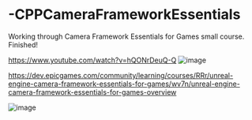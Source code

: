 # -CPPCameraFrameworkEssentials
Working through Camera Framework Essentials for Games small course. Finished! 

https://www.youtube.com/watch?v=hQONrDeuQ-Q
![image](https://github-production-user-asset-6210df.s3.amazonaws.com/3318539/243230040-69272800-283f-4aca-855d-17f6c5756e9b.png)





https://dev.epicgames.com/community/learning/courses/RRr/unreal-engine-camera-framework-essentials-for-games/wv7n/unreal-engine-camera-framework-essentials-for-games-overview

![image](https://github-production-user-asset-6210df.s3.amazonaws.com/3318539/243146863-5b856c0a-9ced-49f4-a1c9-11fe4646d453.png)


